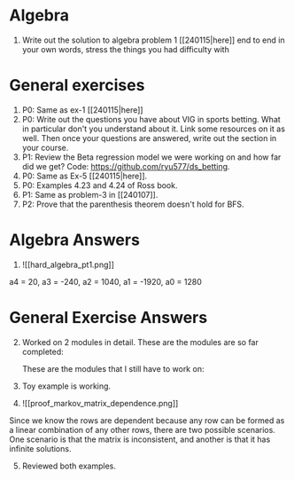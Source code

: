 # Algebra
1. Write out the solution to algebra problem 1 [[240115|here]] end to end in your own words, stress the things you had difficulty with
# General exercises
1. P0: Same as ex-1 [[240115|here]]
2. P0: Write out the questions you have about VIG in sports betting. What in particular don't you understand about it. Link some resources on it as well. Then once your questions are answered, write out the section in your course.
3. P1: Review the Beta regression model we were working on and how far did we get? Code: https://github.com/ryu577/ds_betting. 
4. P0: Same as Ex-5 [[240115|here]].
5. P0: Examples 4.23 and 4.24 of Ross book.
6. P1: Same as problem-3 in [[240107]].
7. P2: Prove that the parenthesis theorem doesn't hold for BFS.



# Algebra Answers
1. ![[hard_algebra_pt1.png]]


a4 = 20, a3 = -240, a2 = 1040, a1 = -1920, a0 = 1280



# General Exercise Answers

2. Worked on 2 modules in detail. These are the modules are so far completed:

	These are the modules that I still have to work on:
	
3. Toy example is working.

4. 	![[proof_markov_matrix_dependence.png]]

Since we know the rows are dependent because any row can be formed as a linear combination of any other rows, there are two possible scenarios. One scenario is that the matrix is inconsistent, and another is that it has infinite solutions.


5. Reviewed both examples.